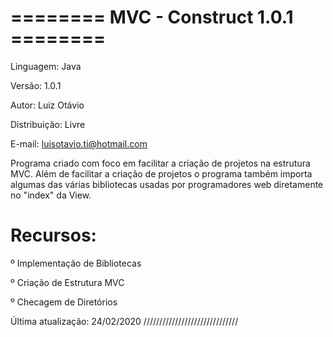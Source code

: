 ======== MVC - Construct 1.0.1 ========
=======================================

Linguagem: Java 

Versão: 1.0.1 

Autor: Luiz Otávio

Distribuição: Livre 

E-mail: luisotavio.ti@hotmail.com

Programa criado com foco em facilitar a criação de projetos na estrutura MVC. Além de facilitar a criação de projetos o programa também importa algumas das várias bibliotecas usadas por programadores web diretamente no "index" da View.

Recursos:
=========

º Implementação de Bibliotecas

º Criação de Estrutura MVC 

º Checagem de Diretórios



Última atualização: 24/02/2020
//////////////////////////////

